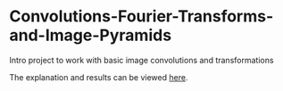 # Convolutions-Fourier-Transforms-and-Image-Pyramids
Intro project to work with basic image convolutions and transformations

The explanation and results can be viewed [here](https://github.com/2016bgeyer/Convolutions-Fourier-Transforms-and-Image-Pyramids/blob/main/Writeup.pdf).
